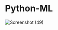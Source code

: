 # Python-ML
![Screenshot (49)](https://github.com/Govinda48/Python-ML/assets/152990921/56e076fb-428f-4c36-8eaf-38f0c3698552)
